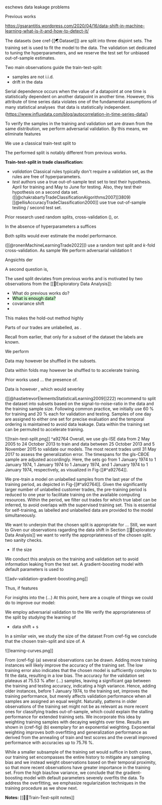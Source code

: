 eschews data leakage problems

Previous works 

https://gsarantitis.wordpress.com/2020/04/16/data-shift-in-machine-learning-what-is-it-and-how-to-detect-it/

The datasets (see cref-[[🌏Dataset]]) are split into three disjoint sets. The training set is used to fit the model to the data. The validation set dedicated to tuning the hyperparameters, and we reserve the test set for unbiased out-of-sample estimates.

Two main observations guide the train-test-split:
- samples are not i.i.d.
- drift in the data

Serial dependence occurs when the value of a datapoint at one time is statistically dependent on another datapoint in another time. However, this attribute of time series data violates one of the fundamental assumptions of many statistical analyses  that data is statistically independent. (https://www.influxdata.com/blog/autocorrelation-in-time-series-data/)

To verify the samples in the training and validation set are drawn from the same distribution, we perform adversarial validation. By this means, we eliminate features  

We use a classical train-test split to 


The performed split is notably different from previous works. 

**Train-test-split in trade classification:**
- *validation* Classical rules typically don't require a validation set, as the rules are free of hyperparameters.
- *test* authors use a true out-of-sample test set to test their hypothesis. April for training and May to June for testing. Also, they test their hypothesis on a second data set. ([[@chakrabartyTradeClassificationAlgorithms2007]]3809)
 [[@ellisAccuracyTradeClassification2000]] use true out-of-sample testing / second test set.

Prior research used random splits, cross-validation (), or. 

In the absence of hyperparameters a suffices

Both splits would ever estimate the model performance. 


([[@ronenMachineLearningTrade2022]]) use a random test split and $k$-fold cross-validation. As sample
We perform adversarial validation t 


Angsichts der

A second question is,

The used split deviates from previous works and is motivated by two observations from the [[🚏Exploratory Data Analysis]]:

- What do previous works do? 
- <mark style="background: #BBFABBA6;">What is enough data?</mark>
- covariance shift
- 

This makes the hold-out method highly 

Parts of our trades are unlabelled, as .

Recall from earlier, that only for a subset of the dataset the labels are known.

We perform 

Data may however be shuffled in the subsets.

Data within folds may however be shuffled to to accelerate training.

Prior works used ... the presence of. 

Data is however , which would severley 

([[@hastietrevorElementsStatisticalLearning2009]]222) recommend to split the dataset into subsets based on the signal-to-noise-ratio in the data and the training sample size. Following common practice, we initially use 60 %  for training and 20 % each for validation and testing. Samples of one day are assigned to either one set for precise evaluation and the temporal ordering is maintained to avoid data leakage. Data within the training set can be permuted to accelerate training.

![[train-test-split.png]] ^a92764 
Overall,  we use gls-ISE data from 2 May 2005 to 24 October 2013 to train and data between 25 October 2013 and 5 November 2015 to validate our models. The most recent trades until 31 May 2017 to assess the generalization error. The timespans for the gls-CBOE sample are adjusted accordingly. Here, the sets go from 1 January 1974 to 1 January 1974, 1 January 1974 to 1 January 1974, and 1 January 1974 to 1 January 1974, respectively, as visualized in Fig-[[#^a92764]].

We pre-train a model on unlabelled samples from the last year of the training period, as depicted in Fig-[[#^a92764]]. Given the significantly larger number of unlabelled customer trades, the pre-training period is reduced to one year to facilitate training on the available computing resources. Within the period, we filter out trades for which true label can be inferred, to avoid overlaps with the supervised training set. This is essential for self-training, as labelled and unlabelled data are provided to the model simultaneously. 

We want to underpin that the chosen split is appropriate for ... Still, we want to Given our observations ragarding the data shift in Section [[🚏Exploratory Data Analysis]] we want to verify the appropriateness of the chosen split. 
two sanity checks.
- If the size

We conduct this analysis on the training and validation set to avoid information leaking from the test set. A gradient-boosting model with default parameters is used to  


![[adv-validation-gradient-boosting.png]]

Thus, if features

For insights into the (...)
At this point, here are a couple of things we could do to improve our model:


We employ adversarial validation to the
We verify the appropriateness of the split by studying the learning of 


-  data shift + s

In a similar vein, we study the size of the dataset 
From cref-fig we conclude that the chosen train-split and size of. A 

![[learning-curves.png]]
 
From (cref-fig) (a) several observations can be drawn. Adding more training instances will likely improve the accuracy of the training set. The low training error also indicates that the chosen model is sufficiently complex to fit the data, resulting in a low bias. The accuracy for the validation set plateaus at 75.53 % after (...) samples, leaving a significant gap between the training and testing accuracy, indicating a high variance. Hence, adding older instances, before 1 January 1974, to the training set, improves the training performance, but merely affects validation performance when all samples are assigned an equal weight. Naturally, patterns in older observations of the training set might not be as relevant as more recent ones for classifying trades out-of-sample, which could explain the stalling performance for extended training sets. We incorporate this idea by weighting training samples with decaying weights over time. Results are shown in (cref-fig) (b) exemplary for an exponential weighting. Exponential weighting improves both overfitting and generalization performance as derived from the annealing of train and test scores and the overall improved performance with accuracies up to 75.76 %. 

While a smaller subsample of the training set would suffice in both cases, our training set encompasses the entire history to mitigate any sampling bias and we instead weight observations based on their temporal proximity, so that more recent observations have greater importance in the training set. From the high bias/low variance, we conclude that the gradient-boosting model with default parameters severely overfits the data. To address the overfitting, we emphasize regularization techniques in the training procedure as we show next. 

**Notes:**
[[👨‍🍳Train-Test-split notes]]